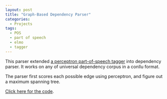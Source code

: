 ```yaml
---
layout: post
title: "Graph-Based Dependency Parser"
categories:
  - Projects
tags:
  - POS
  - part of speech
  - elmo
  - tagger
---
```



This parser extended [a perceptron part-of-speech tagger](https://github.com/ftyers/conllu-perceptron-tagger.git) into dependency parser. It works on any of universal dependency corpus in a conllu format. 

The parser first scores each possible edge using perceptron, and figure out a maximum spanning tree. 

[Click here for the code](https://github.com/kazzyabe/graph-parser).